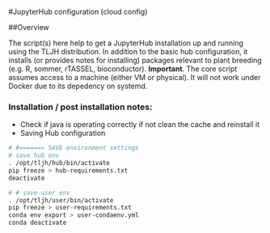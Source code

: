 #JupyterHub configuration (cloud config)

##Overview

The script(s) here help to get a JupyterHub installation up and running using the TLJH distribution. In addition to the basic hub configuration, it installs (or provides notes for installing) packages relevant to plant breeding (e.g. R, sommer, rTASSEL, bioconductor). 
**Important**. The core script assumes access to a machine (either VM or physical). It will not work under Docker due to its depedency on systemd.

### Installation / post installation notes:

* Check if java is operating correctly if not clean the cache and reinstall it
* Saving Hub configuration
```bash
# #======= SAVE environment settings
# save hub env
. /opt/tljh/hub/bin/activate
pip freeze > hub-requirements.txt
deactivate

# # save user env
. /opt/tljh/user/bin/activate
pip freeze > user-requirements.txt
conda env export > user-condaenv.yml
conda deactivate
```
